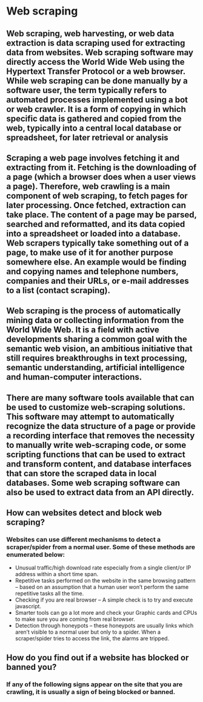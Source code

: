 # Web scraping

## Web scraping, web harvesting, or web data extraction is data scraping used for extracting data from websites. Web scraping software may directly access the World Wide Web using the Hypertext Transfer Protocol or a web browser. While web scraping can be done manually by a software user, the term typically refers to automated processes implemented using a bot or web crawler. It is a form of copying in which specific data is gathered and copied from the web, typically into a central local database or spreadsheet, for later retrieval or analysis

## Scraping a web page involves fetching it and extracting from it. Fetching is the downloading of a page (which a browser does when a user views a page). Therefore, web crawling is a main component of web scraping, to fetch pages for later processing. Once fetched, extraction can take place. The content of a page may be parsed, searched and reformatted, and its data copied into a spreadsheet or loaded into a database. Web scrapers typically take something out of a page, to make use of it for another purpose somewhere else. An example would be finding and copying names and telephone numbers, companies and their URLs, or e-mail addresses to a list (contact scraping).

## Web scraping is the process of automatically mining data or collecting information from the World Wide Web. It is a field with active developments sharing a common goal with the semantic web vision, an ambitious initiative that still requires breakthroughs in text processing, semantic understanding, artificial intelligence and human-computer interactions.




## There are many software tools available that can be used to customize web-scraping solutions. This software may attempt to automatically recognize the data structure of a page or provide a recording interface that removes the necessity to manually write web-scraping code, or some scripting functions that can be used to extract and transform content, and database interfaces that can store the scraped data in local databases. Some web scraping software can also be used to extract data from an API directly.

## How can websites detect and block web scraping?
### Websites can use different mechanisms to detect a scraper/spider from a normal user. Some of these methods are enumerated below:

- Unusual traffic/high download rate especially from a single client/or IP address within a short time span.
- Repetitive tasks performed on the website in the same browsing pattern – based on an assumption that a human user won’t perform the same repetitive tasks all the time.
- Checking if you are real browser – A simple check is to try and execute javascript. 
- Smarter tools can go a lot more and check your Graphic cards and CPUs to make sure you are coming from real browser.
- Detection through honeypots – these honeypots are usually links which aren’t visible to a normal user but only to a spider. When a scraper/spider tries to access the link, the alarms are tripped.

## How do you find out if a website has blocked or banned you?
### If any of the following signs appear on the site that you are crawling, it is usually a sign of being blocked or banned.